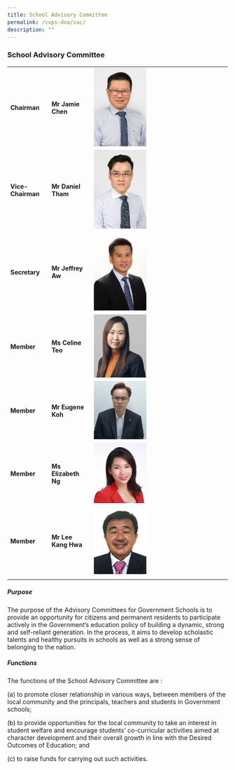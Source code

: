 ```yaml
---
title: School Advisory Committee
permalink: /cvps-dna/sac/
description: ""
---
```

### **School Advisory Committee**



|  |   |  |
| -------- | -------- | -------- |
| **Chairman**     | **Mr Jamie Chen**     | <img src="/images/sac1.jpg" style="width:40%">     |
| **Vice-Chairman**     | **Mr Daniel Tham**     | <img src="/images/sac2.jpg" style="width:40%">     |
| **Secretary**     | **Mr Jeffrey Aw**     | <img src="/images/sac3.jpeg" style="width:40%">     |
| **Member**     | **Ms Celine Teo**     | <img src="/images/sac4.jpg" style="width:40%">     |
| **Member**     | **Mr Eugene Koh**     | <img src="/images/sac5.jpg" style="width:40%">     |
| **Member**     | **Ms Elizabeth Ng**     | <img src="/images/sac6.jpg" style="width:40%">     |
| **Member**     | **Mr Lee Kang Hwa**     | <img src="/images/sac7.png" style="width:40%">     |
|  |   |  |

##### **Purpose**
The purpose of the Advisory Committees for Government Schools is to provide an opportunity for citizens and permanent residents to participate actively in the Government’s education policy of building a dynamic, strong and self-reliant generation. In the process, it aims to develop scholastic talents and healthy pursuits in schools as well as a strong sense of belonging to the nation.

##### **Functions**
The functions of the School Advisory Committee are :

(a) to promote closer relationship in various ways, between members of the local community and the principals, teachers and students in Government schools;

(b) to provide opportunities for the local community to take an interest in student welfare and encourage students’ co-curricular activities aimed at character development and their overall growth in line with the Desired Outcomes of Education; and

(c) to raise funds for carrying out such activities.